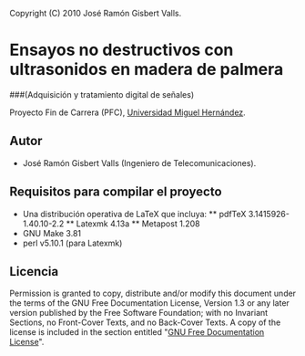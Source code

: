 Copyright (C)  2010  José Ramón Gisbert Valls.

Ensayos no destructivos con ultrasonidos en madera de palmera
=============================================================
###(Adquisición y tratamiento digital de señales)

Proyecto Fin de Carrera (PFC), [Universidad Miguel Hernández](http://www.umh.es).

Autor
-----

* José Ramón Gisbert Valls (Ingeniero de Telecomunicaciones).

Requisitos para compilar el proyecto
------------------------------------

* Una distribución operativa de LaTeX que incluya:
   ** pdfTeX 3.1415926-1.40.10-2.2
   ** Latexmk 4.13a
   ** Metapost 1.208
* GNU Make 3.81
* perl v5.10.1 (para Latexmk)

Licencia
--------

Permission is granted to copy, distribute and/or modify this document under
the terms of the GNU Free Documentation License, Version 1.3 or any later
version published by the Free Software Foundation; with no Invariant Sections,
no Front-Cover Texts, and no Back-Cover Texts.  A copy of the license is
included in the section entitled "[GNU Free Documentation License](http://www.gnu.org/licenses/fdl.html)".

